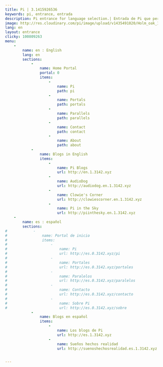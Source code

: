 ```yaml
---
title: Pi | 3.1415926536
keywords: pi, entrance, entrada
description: Pi entrance for language selection.| Entrada de Pi que permite selección del idioma.
image: http://res.cloudinary.com/pi/image/upload/v1435491020/Holm_oak_1100_650_70_bcoh92.jpg
lang: en
layout: entrance
clicky: 100809263
menu:
    -
        name: en : English
        lang: en
        sections:
            -
                name: Home Portal
                portal: 0
                items:
                    -
                        name: Pi
                        path: pi
                    -
                        name: Portals
                        path: portals
                    -
                        name: Parallels
                        path: parallels
                    -
                        name: Contact
                        path: contact
                    -
                        name: About
                        path: about
            -
                name: Blogs in English
                items:
                    -
                        name: Pi Blogs
                        url: http://en.1.3142.xyz
                    -
                        name: AudioDog
                        url: http://audiodog.en.1.3142.xyz
                    -
                        name: Clowie's Corner
                        url: http://clowiescorner.en.1.3142.xyz
                    -
                        name: Pi in the Sky
                        url: http://piinthesky.en.1.3142.xyz
    -
        name: es : español
        sections:
#            -
#                name: Portal de inicio
#                items:
#                    -
#                        name: Pi
#                        url: http://es.0.3142.xyz/pi
#                    -
#                        name: Portales
#                        url: http://es.0.3142.xyz/portales
#                    -
#                        name: Paralelos
#                        url: http://es.0.3142.xyz/paralelos
#                    -
#                        name: Contacto
#                        url: http://es.0.3142.xyz/contacto
#                    -
#                        name: Sobre Pi
#                        url: http://es.0.3142.xyz/sobre
            -
                name: Blogs en español
                items:
                    -
                        name: Los blogs de Pi
                        url: http://es.1.3142.xyz
                    -
                        name: Sueños hechos realidad
                        url: http://suenoshechosrealidad.es.1.3142.xyz  
                                  

---
```

